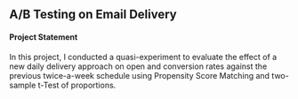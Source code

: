 ## A/B Testing on Email Delivery

#### Project Statement

In this project, I conducted a quasi-experiment to evaluate the effect of a new daily delivery approach on open and conversion rates against the previous twice-a-week schedule using Propensity Score Matching and two-sample t-Test of proportions. 

